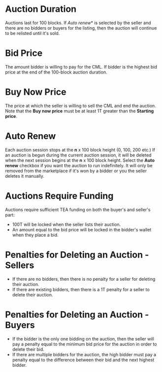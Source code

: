 # Auction Duration

Auctions last for 100 blocks. If *Auto renew*\* is selected by the seller and there are no bidders or buyers for the listing, then the auction will continue to be relisted until it's sold.

# Bid Price

The amount bidder is willing to pay for the CML. If bidder is the highest bid price at the end of the 100-block auction duration.

# Buy Now Price

The price at which the seller is willing to sell the CML and end the auction. Note that the **Buy now price** must be at least 1T greater than the **Starting price**.

# Auto Renew

Each auction session stops at the **n** x 100 block height (0, 100, 200 etc.) If an auction is begun during the current auction session, it will be deleted when the next session begins at the **n** x 100 block height. Select the **Auto renew** checkbox if you want the auction to run indefinitely. It will only be removed from the marketplace if it's won by a bidder or you the seller deletes it manually.

# Auctions Require Funding

Auctions require sufficient TEA funding on both the buyer's and seller's part:

* 100T will be locked when the seller lists their auction.
* An amount equal to the bid price will be locked in the bidder's wallet when they place a bid.

# Penalties for Deleting an Auction - Sellers

* If there are no bidders, then there is no penalty for a seller for deleting their auction.
* If there are existing bidders, then there is a 1T penalty for a seller to delete their auction.

# Penalties for Deleting an Auction - Buyers

* If the bidder is the only one bidding on the auction, then the seller will pay a penalty equal to the minimum bid price for the auction in order to delete their bid.
* If there are multiple bidders for the auction, the high bidder must pay a penalty equal to the difference between their bid and the next highest bidder.
